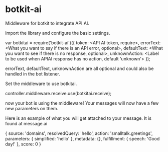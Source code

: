 # botkit-ai

Middleware for botkit to integrate API.AI.

Import the library and configure the basic settings.

var botkitai = require('botkit-ai')({
	token: <API AI token, require>,
	errorText: <What you want to say if there is an API error, optional>,
	defaultText: <What you want to see if there is no response, optional>,
	unknownAction: <Label to be used when APIAI response has no action, default 'unknown'>
});

errorText, defaultText, unknownAction are all optional and could also be handled in the bot listener.

Set the middleware to use botkitai.

controller.middleware.receive.use(botkitai.receive);

now your bot is using the middleware! Your messages will now have a few new parameters on them.

Here is an example of what you will get attached to your message. It is found at message.ai

{ 
	source: 'domains',
	resolvedQuery: 'hello',
	action: 'smalltalk.greetings',
	parameters: 
		{ 
			simplified: 'hello' 
		},
	metadata: {},
	fulfillment: 
		{ 
			speech: 'Good day!' 
		},
	score: 0
}